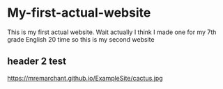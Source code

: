 # My-first-actual-website
This is my first actual website. Wait actually I think I made one for my 7th grade English 20 time so this is my second website
## header 2 test
https://mremarchant.github.io/ExampleSite/cactus.jpg

